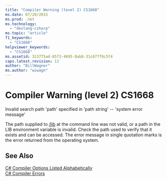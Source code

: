 ```yaml
---
title: "Compiler Warning (level 2) CS1668"
ms.date: 07/20/2015
ms.prod: .net
ms.technology: 
  - "devlang-csharp"
ms.topic: "article"
f1_keywords: 
  - "CS1668"
helpviewer_keywords: 
  - "CS1668"
ms.assetid: 313775ad-85f3-4695-8ab8-31c677f9c5f4
caps.latest.revision: 12
author: "BillWagner"
ms.author: "wiwagn"
---
```

# Compiler Warning (level 2) CS1668
Invalid search path 'path' specified in 'path string' --  'system error message'  
  
 The path supplied to [/lib](../../csharp/language-reference/compiler-options/lib-compiler-option.md) at the command line was not valid, or a path in the LIB environment variable is invalid. Check the path used to verify that it exists and can be accessed. The error message in single quotation marks is the error returned from the operating system.  
  
## See Also  
 [C# Compiler Options Listed Alphabetically](../../csharp/language-reference/compiler-options/listed-alphabetically.md)   
 [C# Compiler Errors](../../csharp/language-reference/compiler-messages/index.md)
